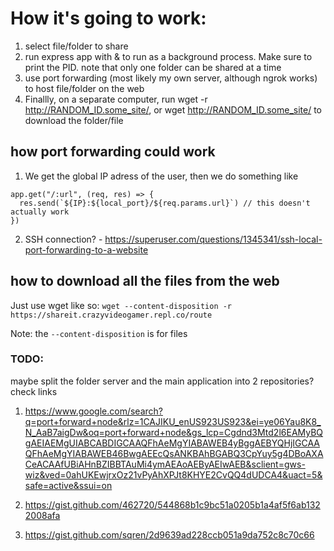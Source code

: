 # How it's going to work:
1. select file/folder to share
3. run express app with & to run as a background process. Make sure to print the PID. note that only one folder can be shared at a time
4. use port forwarding (most likely my own server, although ngrok works) to host file/folder on the web
5. Finallly, on a separate computer, run wget -r http://RANDOM_ID.some_site/, or wget http://RANDOM_ID.some_site/ to download the folder/file

## how port forwarding could work

1. We get the global IP adress of the user, then we do something like 
```
app.get("/:url", (req, res) => {
  res.send(`${IP}:${local_port}/${req.params.url}`) // this doesn't actually work
})
```

2. SSH connection? - https://superuser.com/questions/1345341/ssh-local-port-forwarding-to-a-website

## how to download all the files from the web
Just use wget like so:
```wget --content-disposition -r https://shareit.crazyvideogamer.repl.co/route```

Note: the ```--content-disposition``` is for files


### TODO:
maybe split the folder server and the main application into 2 repositories?
check links

1. https://www.google.com/search?q=port+forward+node&rlz=1CAJIKU_enUS923US923&ei=ye06Yau8K8_N_AaB7aigDw&oq=port+forward+node&gs_lcp=Cgdnd3Mtd2l6EAMyBQgAEIAEMgUIABCABDIGCAAQFhAeMgYIABAWEB4yBggAEBYQHjIGCAAQFhAeMgYIABAWEB46BwgAEEcQsANKBAhBGABQ3CpYuy5g4DBoAXACeACAAfUBiAHnBZIBBTAuMi4ymAEAoAEByAEIwAEB&sclient=gws-wiz&ved=0ahUKEwjrxOz21vPyAhXPJt8KHYE2CvQQ4dUDCA4&uact=5&safe=active&ssui=on

2. https://gist.github.com/462720/544868b1c9bc51a0205b1a4af5f6ab1322008afa

3. https://gist.github.com/sqren/2d9639ad228ccb051a9da752c8c70c66